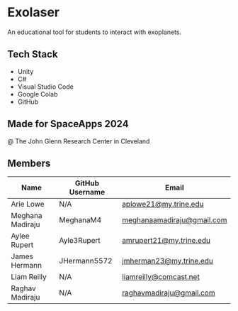 # Exolaser
An educational tool for students to interact with exoplanets.

## Tech Stack
- Unity
- C#
- Visual Studio Code
- Google Colab
- GitHub

## Made for SpaceApps 2024
@ The John Glenn Research Center in Cleveland

## Members
| Name             | GitHub Username | Email                      |
| ---------------- | --------------- | -------------------------- |
| Arie Lowe        | N/A             | aplowe21@my.trine.edu      |
| Meghana Madiraju | MeghanaM4       | meghanaamadiraju@gmail.com | 
| Aylee Rupert     | Ayle3Rupert     | amrupert21@my.trine.edu    |
| James Hermann    | JHermann5572    | jmherman23@my.trine.edu    |
| Liam Reilly      | N/A             | liamreilly@comcast.net     |
| Raghav Madiraju  | N/A             | raghavmadiraju@gmail.com   |
